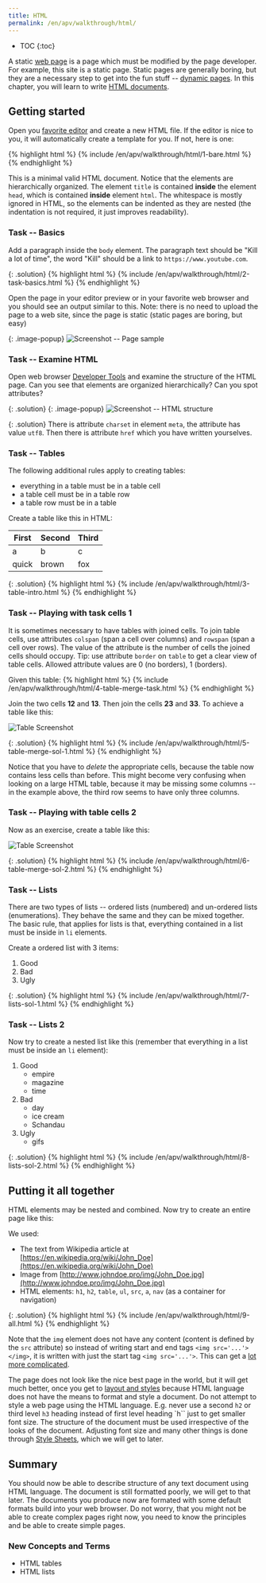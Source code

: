 ```yaml
---
title: HTML 
permalink: /en/apv/walkthrough/html/
---
```


* TOC
{:toc}

A static [web page](todo) is a page which must be modified by the page developer. For example, this site 
is a static page. Static pages are generally boring, but they are a necessary step to get into the fun
stuff -- [dynamic pages](todo). In this chapter, you will learn to write 
[HTML documents](/en/apv/articles/html/).

## Getting started
Open you [favorite editor](todo) and create a new HTML file. If the editor is nice to you, it will
automatically create a template for you. If not, here is one:

{% highlight html %}
{% include /en/apv/walkthrough/html/1-bare.html %}
{% endhighlight %}

This is a minimal valid HTML document. Notice that the elements are hierarchically organized. The
element `title` is contained **inside** the element `head`, which is contained **inside** element
`html`. The whitespace is mostly ignored in HTML, so the elements can be indented as they are nested
(the indentation is not required, it just improves readability).

### Task -- Basics
Add a paragraph inside the `body` element. The paragraph text should be "Kill a lot of time", the word "Kill" should
be a link to `https://www.youtube.com`.

{: .solution}
{% highlight html %}
{% include /en/apv/walkthrough/html/2-task-basics.html %}
{% endhighlight %}

Open the page in your editor preview or in your favorite web browser and you should see an output similar to this.
Note: there is no need to upload the page to a web site, since the page is static (static pages are boring, but easy)

{: .image-popup}
![Screenshot -- Page sample](/en/apv/walkthrough/html/static-1.png)

### Task -- Examine HTML
Open web browser [Developer Tools](todo) and examine the structure of the HTML page. Can you see that
elements are organized hierarchically? Can you spot attributes?

{: .solution}
{: .image-popup}
![Screenshot -- HTML structure](/en/apv/walkthrough/html/static-dev.png)

{: .solution}
    There is attribute `charset` in element `meta`, the attribute has value `utf8`. Then there
    is attribute `href` which you have written yourselves.

### Task -- Tables
The following additional rules apply to creating tables:
- everything in a table must be in a table cell
- a table cell must be in a table row
- a table row must be in a table

Create a table like this in HTML:

| First | Second | Third |
|-------|--------|-------|
| a     | b      | c     |
| quick | brown  | fox   |

{: .solution}
{% highlight html %}
{% include /en/apv/walkthrough/html/3-table-intro.html %}
{% endhighlight %}

### Task -- Playing with task cells 1
It is sometimes necessary to have tables with joined cells. To join table cells, use
attributes `colspan` (span a cell over columns) and `rowspan` (span a cell over rows).
The value of the attribute is the number of cells the joined cells should occupy.
Tip: use attribute `border` on `table` to get a clear view of table cells. Allowed attribute values are
0 (no borders), 1 (borders).

Given this table:
{% highlight html %}
{% include /en/apv/walkthrough/html/4-table-merge-task.html %}
{% endhighlight %}

Join the two cells **12** and **13**. Then join the cells **23** and **33**. To achieve a
table like this:

![Table Screenshot](/en/apv/walkthrough/html/table-merged-1.png)

{: .solution}
{% highlight html %}
{% include /en/apv/walkthrough/html/5-table-merge-sol-1.html %}
{% endhighlight %}

Notice that you have to *delete* the appropriate cells, because the table now
contains less cells than before. This might become very confusing when looking on a large HTML table, because
it may be missing some columns -- in the example above, the third row seems to have only three columns.

### Task -- Playing with table cells 2
Now as an exercise, create a table like this:

![Table Screenshot](/en/apv/walkthrough/html/table-merged-2.png)

{: .solution}
{% highlight html %}
{% include /en/apv/walkthrough/html/6-table-merge-sol-2.html %}
{% endhighlight %}


### Task -- Lists
There are two types of lists -- ordered lists (numbered) and
un-ordered lists (enumerations). They behave the same and they can be mixed together. The
basic rule, that applies for lists is that, everything contained in a list must be inside
in `li` elements.

Create a ordered list with 3 items:

1. Good
2. Bad
3. Ugly

{: .solution}
{% highlight html %}
{% include /en/apv/walkthrough/html/7-lists-sol-1.html %}
{% endhighlight %}

### Task -- Lists 2
Now try to create a nested list like this (remember that everything in a list must
be inside an `li` element):

1. Good
    - empire
    - magazine
    - time
2. Bad
    - day
    - ice cream
    - Schandau
3. Ugly
    - gifs

{: .solution}
{% highlight html %}
{% include /en/apv/walkthrough/html/8-lists-sol-2.html %}
{% endhighlight %}

## Putting it all together
HTML elements may be nested and combined. Now try to create an entire page like this:

We used:

- The text from Wikipedia article at [https://en.wikipedia.org/wiki/John_Doe](https://en.wikipedia.org/wiki/John_Doe)
- Image from [http://www.johndoe.pro/img/John_Doe.jpg](http://www.johndoe.pro/img/John_Doe.jpg)
- HTML elements: `h1`, `h2`, `table`, `ul`, `src`, `a`, `nav` (as a container for navigation)

{: .solution}
{% highlight html %}
{% include /en/apv/walkthrough/html/9-all.html %}
{% endhighlight %}

Note that the `img` element does not have any content (content is defined by the `src` attribute)
so instead of writing start and end tags `<img src='...'></img>`, it is written with
just the start tag `<img src='...'>`. This can get a [lot more complicated](todo).

The page does not look like the nice best page in the world, but it will get much better, once you
get to [layout and styles](todo) because HTML language does not have the means to format and
style a document. Do not attempt to style a web page using the HTML language.
E.g. never use a second `h2` or third level `h3` heading instead of first level heading
`h`` just to get smaller font size. The structure of the document must be used irrespective of
the looks of the document. Adjusting font size and many other things is done through
[Style Sheets](todo), which we will get to later.

## Summary
You should now be able to describe structure of any text document using HTML language. The document is
still formatted poorly, we will get to that later. The documents you produce now are formated with some
default formats build into your web browser. Do not worry, that you might not be able to create complex
pages right now, you need to know the principles and be able to create simple pages.

### New Concepts and Terms
- HTML tables
- HTML lists

